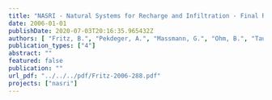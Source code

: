 ```yaml
---
title: "NASRI - Natural Systems for Recharge and Infiltration - Final Report"
date: 2006-01-01
publishDate: 2020-07-03T20:16:35.965432Z
authors: [ "Fritz, B.", "Pekdeger, A.", "Massmann, G.", "Ohm, B.", "Taute, T.", "NÃ¼tzmann, G.", "Horner, C.", "Holzbecher, E.", "Wiese, B.", "Greskowiak, J.", "Heberer, T.", "Fanck, B.", "Mechlinski, A.", "Jekel, M.", "GrÃ¼nheid, S.", "BÃ¶ckelmann, U.", "Conradi, B.", "Szewzyk, U.", "Chorus, I.", "Bartel, H.", "GrÃ¼tzmacher, G.", "Wessel, G.", "LÃ³pez-Pila, J. M.", "Szewzyk, R. G.", "Dizer, H." ]
publication_types: ["4"]
abstract: ""
featured: false
publication: ""
url_pdf: "../../../pdf/Fritz-2006-288.pdf"
projects: ["nasri"]
---
```


